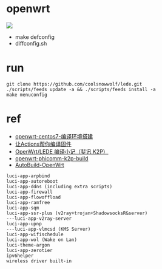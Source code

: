 # openwrt

![](https://github.com/kentio/openwrt-build/workflows/build_k2p/badge.svg)

- make defconfig
- diffconfig.sh

# run
```shell script
git clone https://github.com/coolsnowwolf/lede.git
./scripts/feeds update -a && ./scripts/feeds install -a
make menuconfig
```

# ref
- [openwrt-centos7-编译环境搭建](http://imdouba.com/archives/openwrt-centos7-%E7%BC%96%E8%AF%91%E7%8E%AF%E5%A2%83%E6%90%AD%E5%BB%BA.html)
- [让Actions帮你编译固件](https://www.youtube.com/watch?v=9YO7nxNry-4)
- [OpenWrt/LEDE 编译小记（斐讯 K2P）](https://mary.kevinmx.tk/index.php/archives/k2p.html)
- [openwrt-phicomm-k2p-build](https://github.com/KevinMX/openwrt-phicomm-k2p-build)
- [AutoBuild-OpenWrt](https://github.com/esirplayground/AutoBuild-OpenWrt)

```text
luci-app-arpbind
luci-app-autoreboot
luci-app-ddns (including extra scripts)
luci-app-firewall
luci-app-flowoffload
luci-app-ramfree
luci-app-sqm
luci-app-ssr-plus (v2ray+trojan+ShadowsocksR&server)
---luci-app-v2ray-server
luci-app-upnp
---luci-app-vlmcsd (KMS Server)
luci-app-wifischedule
luci-app-wol (Wake on Lan)
luci-theme-argon
luci-app-zerotier
ipv6helper
wireless driver built-in
```